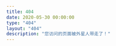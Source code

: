 ```yaml
---
title: 404
date: 2020-05-30 00:00:00
type: "404"
layout: "404"
description: "您访问的页面被外星人带走了！"
---
```


